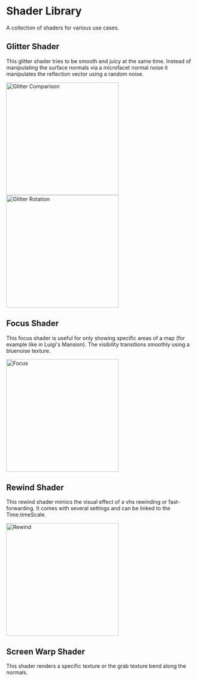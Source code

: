 # Shader Library
A collection of shaders for various use cases.

## Glitter Shader
This glitter shader tries to be smooth and juicy at the same time. Instead of manipulating the surface normals via a microfacet normal noise it manipulates the reflection vector using a random noise.

[<img alt="Glitter Comparison" width="300px" src="https://user-images.githubusercontent.com/65419234/154782120-dd77246e-0b24-46ad-b8a3-52b83b38a93a.gif" />](https://youtu.be/shqADz0JUE8)
[<img alt="Glitter Rotation" width="300px" src="https://user-images.githubusercontent.com/65419234/154782123-80917060-61f2-4dd8-80b7-fabf3cbd628b.gif" />](https://youtu.be/I0TwkiMZbl8)

## Focus Shader
This focus shader is useful for only showing specific areas of a map (for example like in Luigi's Mansion). The visibility transitions smoothly using a bluenoise texture.

[<img alt="Focus" width="300px" src="https://user-images.githubusercontent.com/65419234/154782128-dc814267-3b24-47d2-897e-ed47e971cac9.gif" />](https://youtu.be/XDoKmx6BQ3k)

## Rewind Shader
This rewind shader mimics the visual effect of a vhs rewinding or fast-forwarding. It comes with several settings and can be linked to the Time.timeScale.

[<img alt="Rewind" width="300px" src="https://user-images.githubusercontent.com/65419234/154782126-6c69b91f-c1f9-4625-8b33-4897a06be4d3.gif" />](https://youtu.be/OEqHJk0Lv5g)

## Screen Warp Shader
This shader renders a specific texture or the grab texture bend along the normals.
